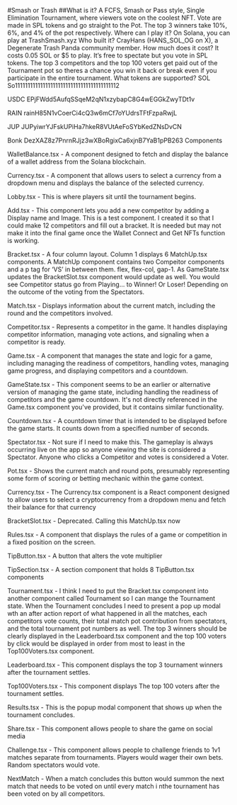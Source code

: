 #Smash or Trash
##What is it?
A FCFS, Smash or Pass style, Single Elimination Tournament, where viewers vote on the coolest NFT. Vote are made in SPL tokens and go straight to the Pot. The top 3 winners take 10%, 6%, and 4% of the pot respectively. 
Where can I play it?
On Solana, you can play at TrashSmash.xyz
Who built it? 
CrayHans (HANS_SOL_OG on X), a Degenerate Trash Panda community member.
How much does it cost?
It costs 0.05 SOL or $5 to play. It’s free to spectate but you vote in SPL tokens. The top 3 competitors and the top 100 voters get paid out of the Tournament pot so theres a chance you win it back or break even if you participate in the entire tournament.
What tokens are supported?
SOL
So11111111111111111111111111111111111111112

USDC
EPjFWdd5AufqSSqeM2qN1xzybapC8G4wEGGkZwyTDt1v

RAIN
rainH85N1vCoerCi4cQ3w6mCf7oYUdrsTFtFzpaRwjL

JUP
JUPyiwrYJFskUPiHa7hkeR8VUtAeFoSYbKedZNsDvCN

Bonk
DezXAZ8z7PnrnRJjz3wXBoRgixCa6xjnB7YaB1pPB263
Components

WalletBalance.tsx - A component designed to fetch and display the balance of a wallet address from the Solana blockchain.

Currency.tsx - A component that allows users to select a currency from a dropdown menu and displays the balance of the selected currency.

Lobby.tsx - This is where players sit until the tournament begins.

Add.tsx - This component lets you add a new competitor by adding a Display name and Image. This is a test component. I created it so that I could make 12 competitors and fill out a bracket. It is needed but may not make it into the final game once the Wallet Connect and Get NFTs function is working.

Bracket.tsx - A four column layout. Column 1 displays 6 MatchUp.tsx components. A MatchUp component contains two Compeitor components and a p tag for ‘VS’ in between them. flex, flex-col, gap-1. As GameState.tsx updates the BracketSlot.tsx component would update as well. You would see Competitor status go from Playing… to Winner! Or Loser! Depending on the outcome of the voting from the Spectators. 

Match.tsx - Displays information about the current match, including the round and the competitors involved.

Competitor.tsx - Represents a competitor in the game. It handles displaying competitor information, managing vote actions, and signaling when a competitor is ready.

Game.tsx - A component that manages the state and logic for a game, including managing the readiness of competitors, handling votes, managing game progress, and displaying competitors and a countdown.

GameState.tsx - This component seems to be an earlier or alternative version of managing the game state, including handling the readiness of competitors and the game countdown. It's not directly referenced in the Game.tsx component you've provided, but it contains similar functionality.

Countdown.tsx - A countdown timer that is intended to be displayed before the game starts. It counts down from a specified number of seconds.

Spectator.tsx - Not sure if I need to make this. The gameplay is always occurring live on the app so anyone viewing the site is considered a Spectator. Anyone who clicks a Competitor and votes is considered a Voter.

Pot.tsx - Shows the current match and round pots, presumably representing some form of scoring or betting mechanic within the game context.

Currency.tsx -  The Currency.tsx component is a React component designed to allow users to select a cryptocurrency from a dropdown menu and fetch their balance for that currency

BracketSlot.tsx - Deprecated. Calling this MatchUp.tsx now

Rules.tsx - A component that displays the rules of a game or competition in a fixed position on the screen.

TipButton.tsx - A button that alters the vote multiplier

TipSection.tsx - A section component that holds 8 TipButton.tsx components

Tournament.tsx - I think I need to put the Bracket.tsx component into another component called Tournament so I can mange the Tournament state. When the Tournament concludes I need to present a pop up modal wth an after action report of what happened in all the matches, each competitors vote counts, their total match pot contribution from spectators, and the total tournament pot numbers as well. The top 3 winners should be clearly displayed in the Leaderboard.tsx component and the top 100 voters by click would be displayed in order from most to least in the Top100Voters.tsx component.

Leaderboard.tsx - This component displays the top 3 tournament winners after the tournament settles.

Top100Voters.tsx - This component displays The top 100 voters after the tournament settles.

Results.tsx - This is the popup modal component that shows up when the tournament concludes.

Share.tsx - This component allows people to share the game on social media

Challenge.tsx - This component allows people to challenge friends to 1v1 matches separate from tournaments. Players would wager their own bets. Random spectators would vote.

NextMatch - When a match concludes this button would summon the next match that needs to be voted on until every match i nthe tournament has been voted on by all competitors.

